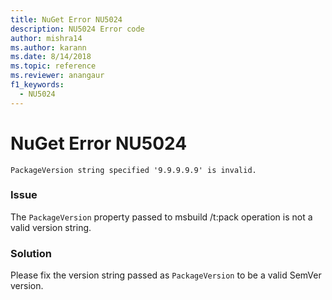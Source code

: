 ```yaml
---
title: NuGet Error NU5024
description: NU5024 Error code
author: mishra14
ms.author: karann
ms.date: 8/14/2018
ms.topic: reference
ms.reviewer: anangaur
f1_keywords: 
  - NU5024
---
```


# NuGet Error NU5024
```
PackageVersion string specified '9.9.9.9.9' is invalid.
```

### Issue

The `PackageVersion` property passed to msbuild /t:pack operation is not a valid version string.


### Solution

Please fix the version string passed as `PackageVersion` to be a valid SemVer version.

